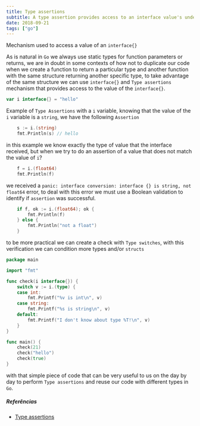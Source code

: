 ```yaml
---
title: Type assertions
subtitle: A type assertion provides access to an interface value's underlying concrete value.
date: 2018-09-21
tags: ["go"]
---
```


Mechanism used to access a value of an `interface{}`

<!--more-->

As is natural in `Go` we always use static types for function parameters or returns, we are in doubt in some 
contexts of how not to duplicate our code when we create a function to return a particular type and another function 
with the same structure returning another specific type, to take advantage of the same structure we can use `interface{}` 
and `Type assertions` mechanism that provides access to the value of the `interface{}`.


```go
var i interface{} = "hello"
```

Example of `Type Assertions` with a `i` variable, knowing that the value of the` i` variable is a `string`, we have
the following `Assertion`
```go
    s := i.(string)
    fmt.Println(s) // hello
```

in this example we know exactly the type of value that the interface received, but when we try to do
an assertion of a value that does not match the value of `i`?
```go
    f = i.(float64)
    fmt.Println(f)
```

we received a `panic: interface conversion: interface {} is string, not float64` error, to deal with
this error we must use a Boolean validation to identify if `assertion` was successful.
```go
	if f, ok := i.(float64); ok {
		fmt.Println(f)
	} else {
		fmt.Println("not a float")
	}
```


to be more practical we can create a check with `Type switches`, with this verification we can
condition more types and/or `structs`
```go
package main

import "fmt"

func check(i interface{}) {
	switch v := i.(type) {
	case int:
		fmt.Printf("%v is int\n", v)
	case string:
		fmt.Printf("%s is string\n", v)
	default:
		fmt.Printf("I don't know about type %T!\n", v)
	}
}

func main() {
	check(21)
	check("hello")
	check(true)
}
```

with that simple piece of code that can be very useful to us on the day by day to perform `Type assertions` and reuse
our code with different types in `Go`.

##### Referências

 - [Type assertions](https://tour.golang.org/methods/16)
